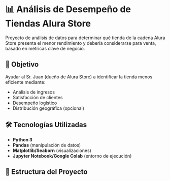 # 📊 Análisis de Desempeño de Tiendas Alura Store

Proyecto de análisis de datos para determinar qué tienda de la cadena Alura Store presenta el menor rendimiento y debería considerarse para venta, basado en métricas clave de negocio.

## 📌 Objetivo
Ayudar al Sr. Juan (dueño de Alura Store) a identificar la tienda menos eficiente mediante:
- Análisis de ingresos
- Satisfacción de clientes
- Desempeño logístico
- Distribución geográfica (opcional)

## 🛠️ Tecnologías Utilizadas
- **Python 3**
- **Pandas** (manipulación de datos)
- **Matplotlib/Seaborn** (visualizaciones)
- **Jupyter Notebook/Google Colab** (entorno de ejecución)

## 📂 Estructura del Proyecto
